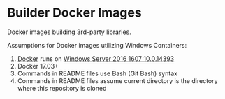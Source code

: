# Builder Docker Images

Docker images building 3rd-party libraries.

Assumptions for Docker images utilizing Windows Containers:

1. [Docker](https://docs.microsoft.com/en-us/virtualization/windowscontainers/deploy-containers/deploy-containers-on-server) runs on [Windows Server 2016 1607 10.0.14393](https://docs.microsoft.com/en-us/windows-server/get-started/windows-server-release-info)
1. Docker 17.03+
1. Commands in README files use Bash (Git Bash) syntax
1. Commands in README files assume current directory is the directory where this repository is cloned
